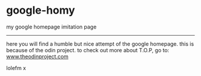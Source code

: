 google-homy
===========

my google homepage imitation page
___
here you will find a humble but nice attempt of the google homepage. this is because of the odin project. to check out more about T.O.P, go to: www.theodinproject.com

lolefm
x
